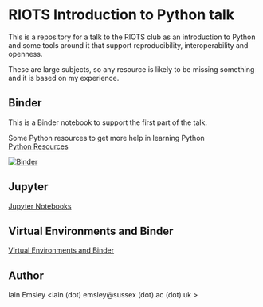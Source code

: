 # RIOTS Introduction to Python talk

This is a repository for a talk to the RIOTS club as an introduction to Python and some tools around it that support reproducibility, interoperability and openness. 

These are large subjects, so any resource is likely to be missing something and it is based on my experience. 

## Binder

This is a Binder notebook to support the first part of the talk. 

Some Python resources to get more help in learning Python  
[Python Resources](./docs/PythonResource.html)

[![Binder](https://mybinder.org/badge_logo.svg)](https://mybinder.org/v2/gh/iaine/riot/HEAD)

## Jupyter

[Jupyter Notebooks](./docs/Jupyter.html)

## Virtual Environments and Binder

[Virtual Environments and Binder](./docs/VirtualEnvandBinder.html)


## Author

Iain Emsley <iain (dot) emsley@sussex (dot) ac (dot) uk >